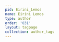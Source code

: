 ```yaml
---
pid: Eirini_Lemos
name: Eirini Lemos
type: author
order: '031'
layout: tagpage
collection: author_tags
---
```

